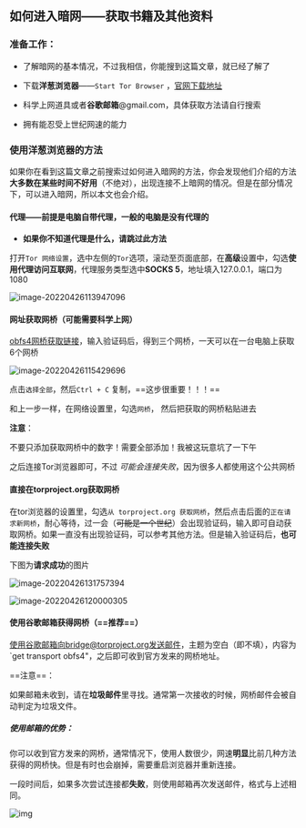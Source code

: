 ## 如何进入暗网——获取书籍及其他资料

### 准备工作：

* 了解暗网的基本情况，不过我相信，你能搜到这篇文章，就已经了解了

* 下载**洋葱浏览器**——`Start Tor Browser` ，[官网下载地址](https://torproject.lu/zh-CN/)
* 科学上网道具或者**谷歌邮箱**@gmail.com，具体获取方法请自行搜索
* 拥有能忍受上世纪网速的能力



### 使用洋葱浏览器的方法

如果你在看到这篇文章之前搜索过如何进入暗网的方法，你会发现他们介绍的方法**大多数在某些时间不好用**（不绝对），出现连接不上暗网的情况。但是在部分情况下，可以进入暗网，所以本文也会介绍。

#### 代理——前提是电脑自带代理，一般的电脑是没有代理的

* **如果你不知道代理是什么，请跳过此方法**

打开`Tor 网络设置`，选中左侧的`Tor`选项，滚动至页面底部，在**高级**设置中，勾选**使用代理访问互联网**，代理服务类型选中**SOCKS 5**，地址填入127.0.0.1，端口为1080

![image-20220426113947096](https://gitee.com/starriverflow/cloud-pictures/raw/master/img/image-20220426113947096.png)



#### 网址获取网桥（可能需要科学上网）

[obfs4网桥获取链接](https://bridges.torproject.org/bridges?transport=obfs4)，输入验证码后，得到三个网桥，一天可以在一台电脑上获取6个网桥

![image-20220426115429696](https://gitee.com/starriverflow/cloud-pictures/raw/master/img/image-20220426115429696.png)



点击`选择全部`，然后`Ctrl + C` 复制，==这步很重要！！！==

和上一步一样，在网络设置里，勾选`网桥`， 然后把获取的网桥粘贴进去

**注意**：

不要只添加获取网桥中的数字！需要全部添加！我被这玩意坑了一下午



之后连接Tor浏览器即可，不过 *可能会连接失败*，因为很多人都使用这个公共网桥



#### 直接在torproject.org获取网桥

在tor浏览器的设置里，勾选`从 torproject.org 获取网桥`，然后点击后面的`正在请求新网桥`，耐心等待，过一会（~~可能是一个世纪~~）会出现验证码，输入即可自动获取网桥。如果一直没有出现验证码，可以参考其他方法。但是输入验证码后，**也可能连接失败**

下图为**请求成功**的图片

![image-20220426131757394](https://gitee.com/starriverflow/cloud-pictures/raw/master/img/image-20220426131757394.png)

![image-20220426120000305](C:\Users\estar\AppData\Roaming\Typora\typora-user-images\image-20220426120000305.png)



#### 使用谷歌邮箱获得网桥（==推荐==）

使用谷歌邮箱向bridge@torproject.org发送邮件，主题为空白（即不填），内容为`get transport obfs4"，之后即可收到官方发来的网桥地址。

==注意==：

如果邮箱未收到，请在**垃圾邮件**里寻找。通常第一次接收的时候，网桥邮件会被自动判定为垃圾文件。

##### 使用邮箱的优势：

你可以收到官方发来的网桥，通常情况下，使用人数很少，网速**明显**比前几种方法获得的网桥快。但是有时也会崩掉，需要重启浏览器并重新连接。

一段时间后，如果多次尝试连接都**失败**，则使用邮箱再次发送邮件，格式与上述相同。

![img](https://gitee.com/starriverflow/cloud-pictures/raw/master/img/(1)_VW3Y%5B8JYNUSZ%7D@UG71Q.png)

